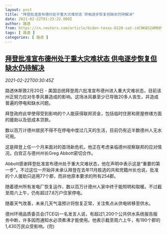 ```yaml
---
layout: post
title: "拜登批准宣布德州处于重大灾难状态 供电逐步恢复但缺水仍待解决"
date: 2021-02-22T01:23:22.000Z
author: 路透
from: https://cn.reuters.com/article/biden-texas-0220-sat-idCNKBS2AM00Y
tags: [ 路透 ]
categories: [ 路透 ]
---
```

<!--1613957002000-->
[拜登批准宣布德州处于重大灾难状态 供电逐步恢复但缺水仍待解决](https://cn.reuters.com/article/biden-texas-0220-sat-idCNKBS2AM00Y)
------

<div>
<div><i>2021-02-22T00:30:45Z</i></div><p>路透休斯敦2月20日 - 美国总统拜登周六批准宣布德州进入重大灾难状态，目前该州正努力应对冬季风暴造成的影响。这场冰风暴至少已导致20多人丧生，并造成普遍的停电和缺水问题。</p><p>拜登政府此举使得受到影响的个人能获得联邦资金，包括临时住房和房屋修缮方面的援助以及低成本贷款。</p><p>数以百万计德州居民不得不在停电中度过几天的生活，目前仍有近半数德州人无水可用。</p><p>这是拜登上任一个月来面对的首场新危机，他正在考虑亲临德州视察联邦的应对情况。白宫正与德州州长Greg Abbott密切合作。</p><p>Abbott感谢拜登批准宣布德州处于重大灾难状态，他在声明中表示这是“重要的第一步”。不过这位一开始并未承认拜登在去年11月胜选的共和党籍州长也说，批准的个人援助只适用77个郡，而非他原本要求的所有254郡。</p><p>随着德州所有发电厂恢复运作，数以百万计德州人家中终于能照明和取暖。不过截至周六上午，仍有超过7.8万户住家停电。</p><p>随着天气改善，未来几天气温预计将恢复正常，关注焦点从供电转移至供水。</p><p>德州环境品质委员会(TCEQ)一名发言人说，有超过1,200个公共供水系统报告服务中断，许多因而通知水必须煮沸才能使用。他表示截至周六上午，有190个郡的1,430万民众受影响。(完)</p>
</div>
